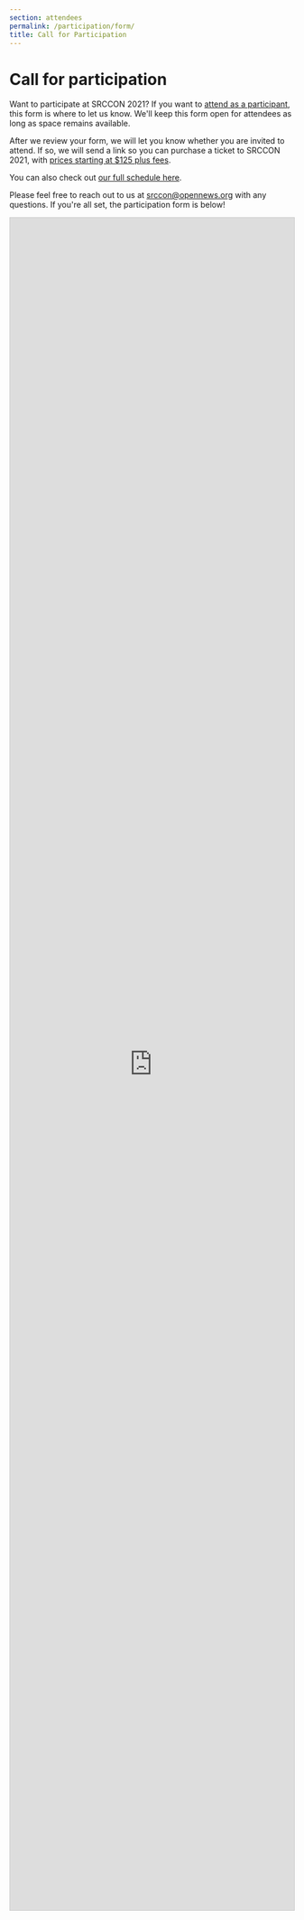 ```yaml
---
section: attendees
permalink: /participation/form/
title: Call for Participation
---
```


# Call for participation

Want to participate at SRCCON 2021? If you want to [attend as a participant](/attendees), this form is where to let us know. We'll keep this form open for attendees as long as space remains available.

After we review your form, we will let you know whether you are invited to attend. If so, we will send a link so you can purchase a ticket to SRCCON 2021, with <a href="/attendees/#tickets">prices starting at $125 plus fees</a>.

You can also check out [our full schedule here](/schedule).

Please feel free to reach out to us at [srccon@opennews.org](mailto:srccon@opennews.org) with any questions. If you're all set, the participation form is below!

<script src="https://static.airtable.com/js/embed/embed_snippet_v1.js"></script><iframe class="airtable-embed airtable-dynamic-height" src="https://airtable.com/embed/shrzyf7blZorbR2bm?backgroundColor=green" frameborder="0" onmousewheel="" width="100%" height="2997" style="background: transparent; border: 1px solid #ccc;"></iframe>


<!-- SRCCON 2021 is officially sold out. Thank you so much for your interest. To get notified ASAP when we host our future SRCCON:TOPIC or annual SRCCON events, [sign up for our newsletter](https://opennews.us5.list-manage.com/subscribe?u=71c95e9a43708843d2fdc1f09&id=996e9290cc)! -->


